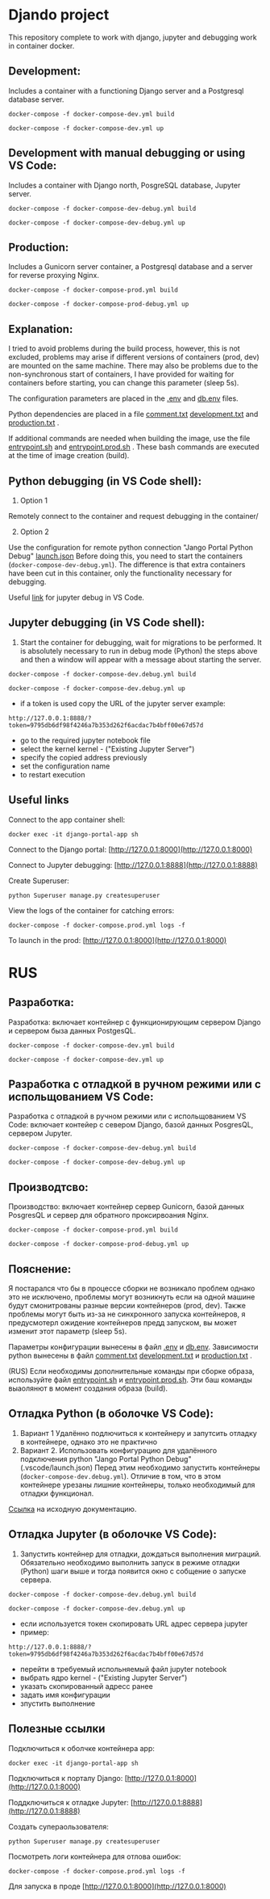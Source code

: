 # Djando project
This repository complete to work with django, jupyter and debugging work in container docker.

## Development: 
Includes a container with a functioning Django server and a Postgresql database server.

`docker-compose -f docker-compose-dev.yml build`

`docker-compose -f docker-compose-dev.yml up`

## Development with manual debugging or using VS Code:
Includes a container with Django north, PosgreSQL database, Jupyter server.

`docker-compose -f docker-compose-dev-debug.yml build`

`docker-compose -f docker-compose-dev-debug.yml up`

## Production:
Includes a Gunicorn server container, a Postgresql database and a server for reverse proxying Nginx.

`docker-compose -f docker-compose-prod.yml build`

`docker-compose -f docker-compose-prod-debug.yml up`

## Explanation:
I tried to avoid problems during the build process, however, this is not excluded, problems may arise if different versions of containers (prod, dev) are mounted on the same machine. There may also be problems due to the non-synchronous start of containers, I have provided for waiting for containers before starting, you can change this parameter (sleep 5s).

The configuration parameters are placed in the [.env](env/.env) and [db.env](env/db.env) files.

Python dependencies are placed in a file [comment.txt](requirements/comment.txt) [development.txt](requirements/development.txt) and [production.txt](requirements/production.txt) .

If additional commands are needed when building the image, use the file [entrypoint.sh](entrypoint.sh) and [entrypoint.prod.sh](entrypoint.prod.sh) . These bash commands are executed at the time of image creation (build).

## Python debugging (in VS Code shell):
1. Option 1

Remotely connect to the container and request debugging in the container/

2. Option 2

Use the configuration for remote python connection "Jango Portal Python Debug" [launch.json](.vscode/launch.json)
Before doing this, you need to start the containers (`docker-compose-dev-debug.yml`).
The difference is that extra containers have been cut in this container, only the functionality necessary for debugging.

Useful [link](https://code.visualstudio.com/docs/datascience/jupyter-notebooks#_connect-to-a-remote-jupyter-server
) for jupyter debug in VS Code.

## Jupyter debugging (in VS Code shell):
1. Start the container for debugging, wait for migrations to be performed. It is absolutely necessary to run in debug mode (Python) the steps above and then a window will appear with a message about starting the server. 

`docker-compose -f docker-compose-dev.debug.yml build`

`docker-compose -f docker-compose-dev.debug.yml up`

- if a token is used copy the URL of the jupyter server example: 

`http://127.0.0.1:8888/?token=9795db6df98f4246a7b353d262f6acdac7b4bff00e67d57d`

- go to the required jupyter notebook file
- select the kernel kernel - ("Existing Jupyter Server")
- specify the copied address previously
- set the configuration name
- to restart execution

## Useful links

Connect to the app container shell:

`docker exec -it django-portal-app sh`

Connect to the Django portal:
[http://127.0.0.1:8000](http://127.0.0.1:8000)

Connect to Jupyter debugging:
[http://127.0.0.1:8888](http://127.0.0.1:8888)

Create Superuser:

`python Superuser manage.py createsuperuser`

View the logs of the container for catching errors:

`docker-compose -f docker-compose.prod.yml logs -f`

To launch in the prod:
[http://127.0.0.1:8000](http://127.0.0.1:8000)

# RUS
## Разработка: 

Разработка: включает контейнер с функционирующим сервером Django и сервером быза данных PostgesQL.

`docker-compose -f docker-compose-dev.yml build`

`docker-compose -f docker-compose-dev.yml up`

## Разработка с отладкой в ручном режими или с испольщованием VS Code:
Разработка с отладкой в ручном режими или с испольщованием VS Code: включает контейер с севером Django, базой данных PosgresQL, сервером Jupyter.

`docker-compose -f docker-compose-dev-debug.yml build`

`docker-compose -f docker-compose-dev-debug.yml up`

## Производтсво:
Производство: включает контейнер сервер Gunicorn, базой данных PosgresQL и сервер для обратного проксирвоания Nginx.

`docker-compose -f docker-compose-prod.yml build`

`docker-compose -f docker-compose-prod-debug.yml up`

## Пояснение:
Я постарался что бы в процессе сборки не возникало проблем однако это не исключено, проблемы могут возникнуть если на одной машине будут смонитрованы разные версии контейнеров (prod, dev). Также проблемы могут быть из-за не синхронного запуска контейнеров, я предусмотерл ожидение контейнеров предд запуском, вы может изменит этот параметр (sleep 5s).

Параметры конфигурации вынесены в файл [.env](env/.env) и [db.env](env/db.env).
Зависимости python вынесены в файл [comment.txt](requirements/comment.txt) [development.txt](requirements/development.txt) и [production.txt](requirements/production.txt) .

(RUS) Если необходимы дополнительные команды при сборке образа, используйте файл  [entrypoint.sh](entrypoint.sh) и [entrypoint.prod.sh](entrypoint.prod.sh). Эти баш команды выаолянют в момент создания образа (build).

## Отладка Python (в оболочке VS Code):
1. Вариант 1
Удалённо подлючиться  к контейнеру и запутсить отладку в контейнере, однако это не практично
2. Вариант 2. 
Использовать конфигурацию для удалённого подключения python "Jango Portal Python Debug" (.vscode/launch.json)
Перед этим необходимо запустить контейнеры (`docker-compose-dev.debug.yml`).
Отличие в том, что в этом контейнере урезаны лишние контейнеры,  только необходимый для отладки функционал.

[Ссылка](https://code.visualstudio.com/docs/datascience/jupyter-notebooks#_connect-to-a-remote-jupyter-server
) на исходную документацию.
## Отладка Jupyter (в оболочке VS Code):
1. Запустить контейнер для отладки, дождаться выполнения миграций. Обязательно необходимо выполнить запуск в режиме отладки (Python) шаги выше и тогда появится окно с собщение о запуске сервера. 

`docker-compose -f docker-compose-dev.debug.yml build`

`docker-compose -f docker-compose-dev.debug.yml up`

- если используется токен скопировать URL адрес сервера jupyter
- пример:

`http://127.0.0.1:8888/?token=9795db6df98f4246a7b353d262f6acdac7b4bff00e67d57d`

- перейти в требуемый испольняемый файл jupyter notebook
- выбрать ядро kernel - ("Existing Jupyter Server")
- указать скопированный адресс ранее
- задать имя конфигурации
- зпустить выполнение

## Полезные ссылки

Подключиться к оболчке контейнера app:

`docker exec -it django-portal-app sh`

Подключиться к порталу Django:
[http://127.0.0.1:8000](http://127.0.0.1:8000)

Поддключиться к отладке Jupyter:
[http://127.0.0.1:8888](http://127.0.0.1:8888)


Создать супераользователя:

`python Superuser manage.py createsuperuser`

Посмотреть логи контейнера для отлова ошибок:

`docker-compose -f docker-compose.prod.yml logs -f`

Для запуска в проде
[http://127.0.0.1:8000](http://127.0.0.1:8000)